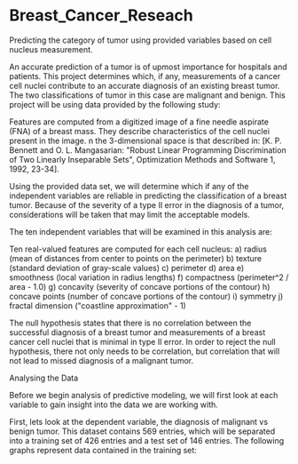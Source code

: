 # Breast_Cancer_Reseach
Predicting the category of tumor using provided variables based on cell nucleus measurement.

An accurate prediction of a tumor is of upmost importance for hospitals and patients.  This project determines which, if any, measurements of a cancer cell nuclei contribute to an accurate diagnosis of an existing breast tumor.  The two classifications of tumor in this case are malignant and benign.  This project will be using data provided by the following study:

Features are computed from a digitized image of a fine needle aspirate (FNA) of a breast mass. They describe characteristics of the cell nuclei present in the image.
n the 3-dimensional space is that described in: [K. P. Bennett and O. L. Mangasarian: "Robust Linear Programming Discrimination of Two Linearly Inseparable Sets", Optimization Methods and Software 1, 1992, 23-34].

Using the provided data set, we will determine which if any of the independent variables are reliable in predicting the classification of a breast tumor.  Because of the severity of a type II error in the diagnosis of a tumor, considerations will be taken that may limit the acceptable models.

The ten independent variables that will be examined in this analysis are:

Ten real-valued features are computed for each cell nucleus:
a) radius (mean of distances from center to points on the perimeter)
b) texture (standard deviation of gray-scale values)
c) perimeter
d) area
e) smoothness (local variation in radius lengths)
f) compactness (perimeter^2 / area - 1.0)
g) concavity (severity of concave portions of the contour)
h) concave points (number of concave portions of the contour)
i) symmetry
j) fractal dimension ("coastline approximation" - 1)

The null hypothesis states that there is no correlation between the successful diagnosis of a breast tumor and measurements of a breast cancer cell nuclei that is minimal in type II error.  In order to reject the null hypothesis, there not only needs to be correlation, but correlation that will not lead to missed diagnosis of a malignant tumor.



Analysing the Data

Before we begin analysis of predictive modeling, we will first look at each variable to gain insight into the data we are working with.

First, lets look at the dependent variable, the diagnosis of malignant vs benign tumor.  This dataset contains 569 entries, which will be separated into a training set of 426 entries and a test set of 146 entries.  The following graphs represent data contained in the training set:


